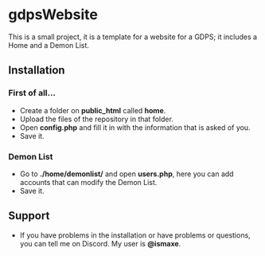 # gdpsWebsite
This is a small project, it is a template for a website for a GDPS; it includes a Home and a Demon List.
## Installation
### First of all...
- Create a folder on **public_html** called **home**.
- Upload the files of the repository in that folder.
- Open **config.php** and fill it in with the information that is asked of you.
- Save it.
### Demon List
- Go to **./home/demonlist/** and open **users.php**, here you can add accounts that can modify the Demon List.
- Save it.

## Support
- If you have problems in the installation or have problems or questions, you can tell me on Discord. My user is **@ismaxe**.
